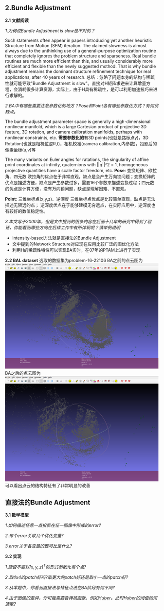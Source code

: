 ## 2.Bundle Adjustment
**2.1 文献阅读**

*1.为何说Bundle Adjustment is slow是不对的？*

Such statements often appear in papers introducing yet another heuristic Structure from Motion (SFM) iteration. The claimed slowness is almost always due to the unthinking use of a general-purpose optimization routine that completely ignores the problem structure and sparseness. Real bundle routines are much more efficient than this, and usually considerably more efficient and flexible than the newly suggested mothod. That is why bundle adjustment remains the dominant structure refinement technique for real applications, after 40 years of research.
总结：忽略了问题本身的结构与稀疏性就可能导致"Bundle Adjustment is slow"。直接对H矩阵求逆来计算增量方程，会消耗很多计算资源，实际上，由于H具有稀疏性，是可以利用加速技巧来进行求解的。

*2.BA中有哪些需要注意参数化的地方？Pose和Point各有哪些参数化方式？有何优缺点。*

The bundle adjustment parameter space is generally a high-dimensional nonlinear manifold, which is a large Cartesian product of projective 3D feature, 3D rotation, and camera calibration manifolds, perhaps with nonlinear constraints, etc.
**需要参数化的**有3D points(也就是路标点y)，3D Rotation(也就是相机位姿R,t)，相机校准(camera calibration,内参数)，投影后的像素坐标(u,v)等

The many variants on Euler angles for ratations, the singularity of affine point coordinates at infinity, quaternions with ||q||^2 = 1, homogeneous projective quantities have a scale factor freedom, etc.
**Pose**: 变换矩阵、欧拉角、四元数
欧拉角的优点在于非常直观，缺点是会产生万向锁问题；变换矩阵的优点是描述方便，缺点是产生参数过多，需要16个参数来描述变换过程；四元数的优点是计算方便，没有万向锁问题，缺点是理解困难、不直观。

**Point**: 三维坐标点(x,y,z)、逆深度
三维坐标点优点是比较简单直观，缺点是无法描述无限远的点；
逆深度优点在于能够建模无穷远点，在实际应用中，逆深度也有较好的数值稳定性。

*3.本文写于2000年，但是文中提到的很多内容在后面十几年的研究中得到了验证，你能看到哪些方向在后续工作中有所体现呢？请举例说明*

* Intensity-based方法就是直接法的Bundle Adjustment
* 文中提到的Network Structure对应现在应用比较广泛的图优化方法
* 利用H的稀疏性特性可以实现BA实时，在07年的PTAM上进行了实现

**2.2 BAL dataset**
选取的数据集为problem-16-22106
BA之前的点云图为
![initial](./initial.png)
BA之后的点云图为
![final](./final.png)
可以看出点云的结构特征有了非常明显的改善

## 直接法的Bundle Adjustment
**3.1 数学模型**

*1.如何描述任意一点投影在任一图像中形成的error?*

*2.每个error关联几个优化变量?*

*3.error关于各变量的雅可比是什么?*


**3.2 实现**

*1.能否不要以$[x,y,z]^T$的形式参数化每个点?*

*2.取4x4的patch好吗?取更大的patch好还是取小一点的patch好?*

*3.从本题中，你看到直接法与特征点法在BA阶段有何不同?*

*4.由于图像的差异，你可能需要鲁棒核函数，例如Huber。此时Huber的阈值如何选取?*